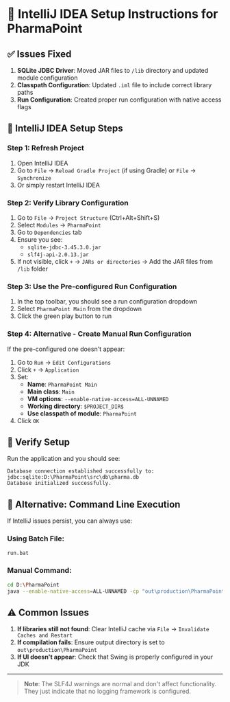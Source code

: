 # 🚀 IntelliJ IDEA Setup Instructions for PharmaPoint

## ✅ Issues Fixed

1. **SQLite JDBC Driver**: Moved JAR files to `/lib` directory and updated module configuration
2. **Classpath Configuration**: Updated `.iml` file to include correct library paths
3. **Run Configuration**: Created proper run configuration with native access flags

## 🔧 IntelliJ IDEA Setup Steps

### Step 1: Refresh Project
1. Open IntelliJ IDEA
2. Go to `File` → `Reload Gradle Project` (if using Gradle) or `File` → `Synchronize`
3. Or simply restart IntelliJ IDEA

### Step 2: Verify Library Configuration
1. Go to `File` → `Project Structure` (Ctrl+Alt+Shift+S)
2. Select `Modules` → `PharmaPoint`
3. Go to `Dependencies` tab
4. Ensure you see:
   - `sqlite-jdbc-3.45.3.0.jar`
   - `slf4j-api-2.0.13.jar`
5. If not visible, click `+` → `JARs or directories` → Add the JAR files from `/lib` folder

### Step 3: Use the Pre-configured Run Configuration
1. In the top toolbar, you should see a run configuration dropdown
2. Select `PharmaPoint Main` from the dropdown
3. Click the green play button to run

### Step 4: Alternative - Create Manual Run Configuration
If the pre-configured one doesn't appear:

1. Go to `Run` → `Edit Configurations`
2. Click `+` → `Application`
3. Set:
   - **Name**: `PharmaPoint Main`
   - **Main class**: `Main`
   - **VM options**: `--enable-native-access=ALL-UNNAMED`
   - **Working directory**: `$PROJECT_DIR$`
   - **Use classpath of module**: `PharmaPoint`
4. Click `OK`

## 🎯 Verify Setup

Run the application and you should see:
```
Database connection established successfully to: jdbc:sqlite:D:\PharmaPoint\src\db\pharma.db
Database initialized successfully.
```

## 🔧 Alternative: Command Line Execution

If IntelliJ issues persist, you can always use:

### Using Batch File:
```bash
run.bat
```

### Manual Command:
```bash
cd D:\PharmaPoint
java --enable-native-access=ALL-UNNAMED -cp "out\production\PharmaPoint;lib\*" Main
```

## ⚠️ Common Issues

1. **If libraries still not found**: Clear IntelliJ cache via `File` → `Invalidate Caches and Restart`
2. **If compilation fails**: Ensure output directory is set to `out\production\PharmaPoint`
3. **If UI doesn't appear**: Check that Swing is properly configured in your JDK

---

> **Note**: The SLF4J warnings are normal and don't affect functionality. They just indicate that no logging framework is configured.
